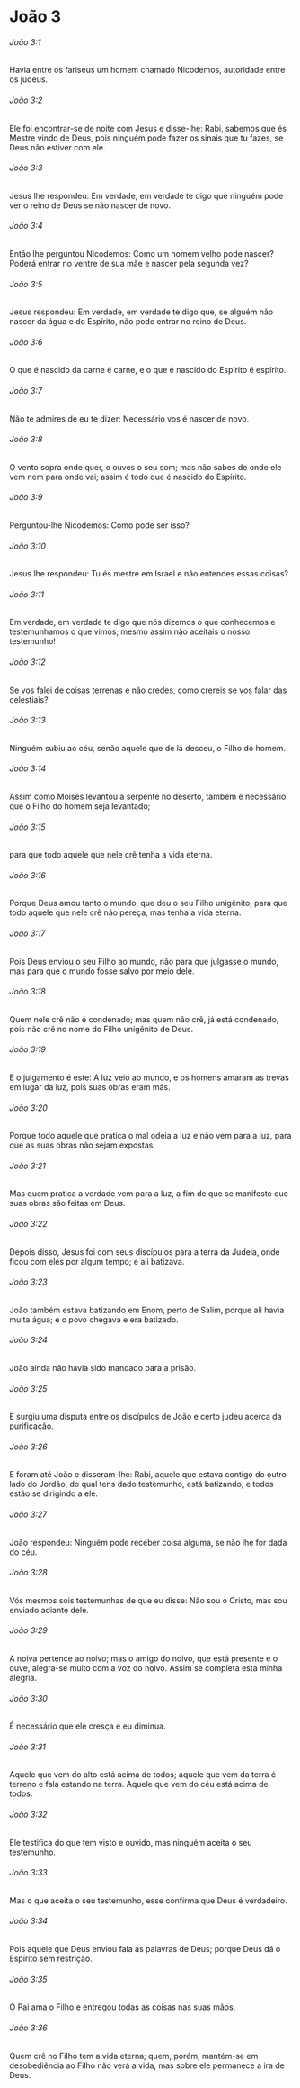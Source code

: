 # João 3

###### João 3:1

Havia entre os fariseus um homem chamado Nicodemos, autoridade entre os judeus.

###### João 3:2

Ele foi encontrar-se de noite com Jesus e disse-lhe: Rabi, sabemos que és Mestre vindo de Deus, pois ninguém pode fazer os sinais que tu fazes, se Deus não estiver com ele.

###### João 3:3

Jesus lhe respondeu: Em verdade, em verdade te digo que ninguém pode ver o reino de Deus se não nascer de novo.

###### João 3:4

Então lhe perguntou Nicodemos: Como um homem velho pode nascer? Poderá entrar no ventre de sua mãe e nascer pela segunda vez?

###### João 3:5

Jesus respondeu: Em verdade, em verdade te digo que, se alguém não nascer da água e do Espírito, não pode entrar no reino de Deus.

###### João 3:6

O que é nascido da carne é carne, e o que é nascido do Espírito é espírito.

###### João 3:7

Não te admires de eu te dizer: Necessário vos é nascer de novo.

###### João 3:8

O vento sopra onde quer, e ouves o seu som; mas não sabes de onde ele vem nem para onde vai; assim é todo que é nascido do Espírito.

###### João 3:9

Perguntou-lhe Nicodemos: Como pode ser isso?

###### João 3:10

Jesus lhe respondeu: Tu és mestre em Israel e não entendes essas coisas?

###### João 3:11

Em verdade, em verdade te digo que nós dizemos o que conhecemos e testemunhamos o que vimos; mesmo assim não aceitais o nosso testemunho!

###### João 3:12

Se vos falei de coisas terrenas e não credes, como crereis se vos falar das celestiais?

###### João 3:13

Ninguém subiu ao céu, senão aquele que de lá desceu, o Filho do homem.

###### João 3:14

Assim como Moisés levantou a serpente no deserto, também é necessário que o Filho do homem seja levantado;

###### João 3:15

para que todo aquele que nele crê tenha a vida eterna.

###### João 3:16

Porque Deus amou tanto o mundo, que deu o seu Filho unigênito, para que todo aquele que nele crê não pereça, mas tenha a vida eterna.

###### João 3:17

Pois Deus enviou o seu Filho ao mundo, não para que julgasse o mundo, mas para que o mundo fosse salvo por meio dele.

###### João 3:18

Quem nele crê não é condenado; mas quem não crê, já está condenado, pois não crê no nome do Filho unigênito de Deus.

###### João 3:19

E o julgamento é este: A luz veio ao mundo, e os homens amaram as trevas em lugar da luz, pois suas obras eram más.

###### João 3:20

Porque todo aquele que pratica o mal odeia a luz e não vem para a luz, para que as suas obras não sejam expostas.

###### João 3:21

Mas quem pratica a verdade vem para a luz, a fim de que se manifeste que suas obras são feitas em Deus.

###### João 3:22

Depois disso, Jesus foi com seus discípulos para a terra da Judeia, onde ficou com eles por algum tempo; e ali batizava.

###### João 3:23

João também estava batizando em Enom, perto de Salim, porque ali havia muita água; e o povo chegava e era batizado.

###### João 3:24

João ainda não havia sido mandado para a prisão.

###### João 3:25

E surgiu uma disputa entre os discípulos de João e certo judeu acerca da purificação.

###### João 3:26

E foram até João e disseram-lhe: Rabi, aquele que estava contigo do outro lado do Jordão, do qual tens dado testemunho, está batizando, e todos estão se dirigindo a ele.

###### João 3:27

João respondeu: Ninguém pode receber coisa alguma, se não lhe for dada do céu.

###### João 3:28

Vós mesmos sois testemunhas de que eu disse: Não sou o Cristo, mas sou enviado adiante dele.

###### João 3:29

A noiva pertence ao noivo; mas o amigo do noivo, que está presente e o ouve, alegra-se muito com a voz do noivo. Assim se completa esta minha alegria.

###### João 3:30

É necessário que ele cresça e eu diminua.

###### João 3:31

Aquele que vem do alto está acima de todos; aquele que vem da terra é terreno e fala estando na terra. Aquele que vem do céu está acima de todos.

###### João 3:32

Ele testifica do que tem visto e ouvido, mas ninguém aceita o seu testemunho.

###### João 3:33

Mas o que aceita o seu testemunho, esse confirma que Deus é verdadeiro.

###### João 3:34

Pois aquele que Deus enviou fala as palavras de Deus; porque Deus dá o Espírito sem restrição.

###### João 3:35

O Pai ama o Filho e entregou todas as coisas nas suas mãos.

###### João 3:36

Quem crê no Filho tem a vida eterna; quem, porém, mantém-se em desobediência ao Filho não verá a vida, mas sobre ele permanece a ira de Deus.

